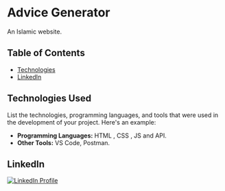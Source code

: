 <!-- Project Name -->
<h1>Advice Generator</h1>
<p>An Islamic website.</p>

<!-- Table of Contents -->
## Table of Contents
- [Technologies](#technologies-used)
- [LinkedIn](#linkedIn)


## Technologies Used

List the technologies, programming languages, and tools that were used in the development of your project. Here's an example:

- **Programming Languages:** HTML , CSS , JS and API.
- **Other Tools:** VS Code, Postman.

## LinkedIn
<!-- LinkedIn Profile Button -->
<p>
  <a href="https://www.linkedin.com/in/mohamed-mos-aad/">
    <img src="https://img.shields.io/badge/LinkedIn-Profile-blue?style=for-the-badge&logo=linkedin" alt="LinkedIn Profile">
  </a>
</p>
